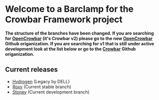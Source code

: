 # Welcome to a Barclamp for the Crowbar Framework project

**The structure of the branches have been changed. If you are searching for
[OpenCrowbar](https://github.com/OpenCrowbar) (it's Crowbar v2) please go to
the new [OpenCrowbar](https://github.com/OpenCrowbar) Github origanization.
If you are searching for v1 that is still under active development look at
the list below or go to the [Crowbar](https://github.com/Crowbar) Github
origanization.**


## Current releases

* [Hydrogen](https://github.com/crowbar/barclamp-dell_raid/tree/release/hydrogen/master) (Legacy by DELL)
* [Roxy](https://github.com/crowbar/barclamp-dell_raid/tree/release/roxy/master) (Current stable branch)
* [Stoney](https://github.com/crowbar/barclamp-dell_raid/tree/release/stoney/master) (Current development branch)
